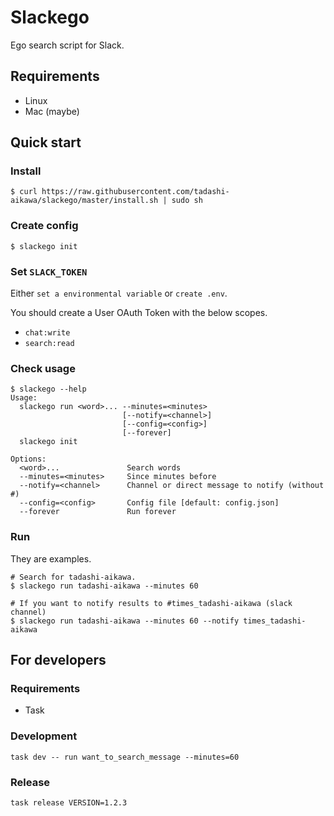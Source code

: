 Slackego
========

Ego search script for Slack.


Requirements
------------

* Linux
* Mac (maybe)


Quick start
-----------

### Install

```
$ curl https://raw.githubusercontent.com/tadashi-aikawa/slackego/master/install.sh | sudo sh
```


### Create config

```
$ slackego init
```


### Set `SLACK_TOKEN`

Either `set a environmental variable` or `create .env`.

You should create a User OAuth Token with the below scopes.

- `chat:write`
- `search:read`

### Check usage

```
$ slackego --help
Usage:
  slackego run <word>... --minutes=<minutes>
                         [--notify=<channel>]
                         [--config=<config>]
                         [--forever]
  slackego init

Options:
  <word>...               Search words
  --minutes=<minutes>     Since minutes before
  --notify=<channel>      Channel or direct message to notify (without #)
  --config=<config>       Config file [default: config.json]
  --forever               Run forever
```


### Run

They are examples.

```
# Search for tadashi-aikawa.
$ slackego run tadashi-aikawa --minutes 60

# If you want to notify results to #times_tadashi-aikawa (slack channel)
$ slackego run tadashi-aikawa --minutes 60 --notify times_tadashi-aikawa
```


For developers
--------------

### Requirements

- Task

### Development

```console
task dev -- run want_to_search_message --minutes=60
```

### Release

```console
task release VERSION=1.2.3
```